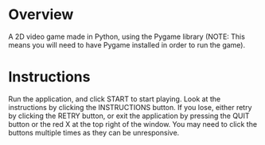 # Overview
A 2D video game made in Python, using the Pygame library (NOTE: This means you will need to have Pygame installed in order to run the game).

# Instructions
Run the application, and click START to start playing. Look at the instructions by clicking the INSTRUCTIONS button. If you lose, either retry by clicking the RETRY button, or exit the application by pressing the QUIT button or the red X at the top right of the window. You may need to click the buttons multiple times as they can be unresponsive.
